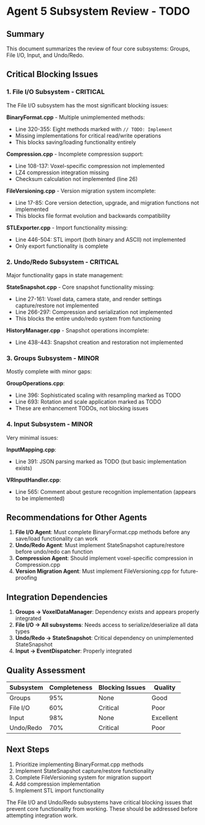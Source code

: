 # Agent 5 Subsystem Review - TODO

## Summary
This document summarizes the review of four core subsystems: Groups, File I/O, Input, and Undo/Redo.

## Critical Blocking Issues

### 1. File I/O Subsystem - CRITICAL
The File I/O subsystem has the most significant blocking issues:

**BinaryFormat.cpp** - Multiple unimplemented methods:
- Line 320-355: Eight methods marked with `// TODO: Implement`
- Missing implementations for critical read/write operations
- This blocks saving/loading functionality entirely

**Compression.cpp** - Incomplete compression support:
- Line 108-137: Voxel-specific compression not implemented
- LZ4 compression integration missing
- Checksum calculation not implemented (line 26)

**FileVersioning.cpp** - Version migration system incomplete:
- Line 17-85: Core version detection, upgrade, and migration functions not implemented
- This blocks file format evolution and backwards compatibility

**STLExporter.cpp** - Import functionality missing:
- Line 446-504: STL import (both binary and ASCII) not implemented
- Only export functionality is complete

### 2. Undo/Redo Subsystem - CRITICAL
Major functionality gaps in state management:

**StateSnapshot.cpp** - Core snapshot functionality missing:
- Line 27-161: Voxel data, camera state, and render settings capture/restore not implemented
- Line 266-297: Compression and serialization not implemented
- This blocks the entire undo/redo system from functioning

**HistoryManager.cpp** - Snapshot operations incomplete:
- Line 438-443: Snapshot creation and restoration not implemented

### 3. Groups Subsystem - MINOR
Mostly complete with minor gaps:

**GroupOperations.cpp**:
- Line 396: Sophisticated scaling with resampling marked as TODO
- Line 693: Rotation and scale application marked as TODO
- These are enhancement TODOs, not blocking issues

### 4. Input Subsystem - MINOR
Very minimal issues:

**InputMapping.cpp**:
- Line 391: JSON parsing marked as TODO (but basic implementation exists)

**VRInputHandler.cpp**:
- Line 565: Comment about gesture recognition implementation (appears to be implemented)

## Recommendations for Other Agents

1. **File I/O Agent**: Must complete BinaryFormat.cpp methods before any save/load functionality can work
2. **Undo/Redo Agent**: Must implement StateSnapshot capture/restore before undo/redo can function
3. **Compression Agent**: Should implement voxel-specific compression in Compression.cpp
4. **Version Migration Agent**: Must implement FileVersioning.cpp for future-proofing

## Integration Dependencies

1. **Groups → VoxelDataManager**: Dependency exists and appears properly integrated
2. **File I/O → All subsystems**: Needs access to serialize/deserialize all data types
3. **Undo/Redo → StateSnapshot**: Critical dependency on unimplemented StateSnapshot
4. **Input → EventDispatcher**: Properly integrated

## Quality Assessment

| Subsystem | Completeness | Blocking Issues | Quality |
|-----------|--------------|-----------------|---------|
| Groups | 95% | None | Good |
| File I/O | 60% | Critical | Poor |
| Input | 98% | None | Excellent |
| Undo/Redo | 70% | Critical | Poor |

## Next Steps

1. Prioritize implementing BinaryFormat.cpp methods
2. Implement StateSnapshot capture/restore functionality
3. Complete FileVersioning system for migration support
4. Add compression implementation
5. Implement STL import functionality

The File I/O and Undo/Redo subsystems have critical blocking issues that prevent core functionality from working. These should be addressed before attempting integration work.